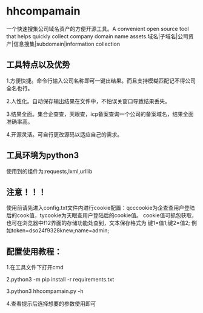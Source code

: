 # hhcompamain
一个快速搜集公司域名资产的方便开源工具。A convenient open source tool that helps quickly collect company domain name assets.域名|子域名|公司资产|信息搜集|subdomain|information collection
## 工具特点以及优势
1.方便快捷。命令行输入公司名称即可一键出结果。而且支持模糊匹配记不得公司全名也行。

2.人性化。自动保存输出结果在文件中，不怕误关窗口导致结果丢失。

3.结果全面。集合企查查，天眼查，icp备案查询一个公司的备案域名，结果全面准确率高。

4.开源灵活。可自行更改源码以适应自己的需求。

## 工具环境为python3
使用到的组件为:requests,lxml,urllib

## 注意！！！
使用前请先进入config.txt文件内进行cookie配置：qcccookie为企查查用户登陆后的cook值，tycookie为天眼查用户登陆后的cookie值。
cookie值可抓包获取，也可在浏览器中f12界面的存储功能处查到，文本保存格式为 键1=值1;键2=值2; 例如token=dso24f9328knew;name=admin;

## 配置使用教程：
1.在工具文件下打开cmd

2.python3 -m pip install -r requirements.txt

3.python3 hhcompamain.py -h

4.查看提示后选择想要的参数使用即可
